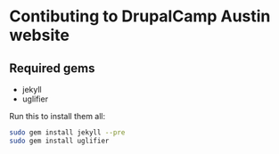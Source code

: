 # Contibuting to DrupalCamp Austin website

## Required gems

* jekyll
* uglifier

Run this to install them all:

```bash
sudo gem install jekyll --pre
sudo gem install uglifier
```
